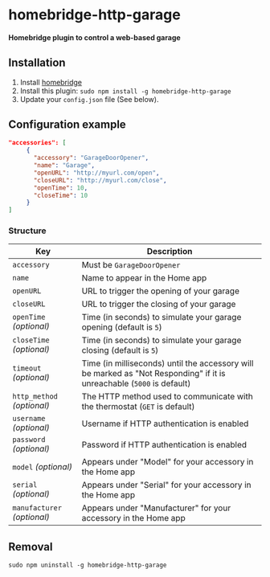 # homebridge-http-garage

#### Homebridge plugin to control a web-based garage

## Installation

1. Install [homebridge](https://github.com/nfarina/homebridge#installation-details)
2. Install this plugin: `sudo npm install -g homebridge-http-garage`
3. Update your `config.json` file (See below).

## Configuration example

```json
"accessories": [
     {
       "accessory": "GarageDoorOpener",
       "name": "Garage",
       "openURL": "http://myurl.com/open",
       "closeURL": "http://myurl.com/close",
       "openTime": 10,
       "closeTime": 10
     }
]
```

### Structure

| Key | Description |
| --- | --- |
| `accessory` | Must be `GarageDoorOpener` |
| `name` | Name to appear in the Home app |
| `openURL` | URL to trigger the opening of your garage |
| `closeURL` | URL to trigger the closing of your garage |
| `openTime` _(optional)_ | Time (in seconds) to simulate your garage opening (default is `5`) |
| `closeTime` _(optional)_ | Time (in seconds) to simulate your garage closing (default is `5`) |
| `timeout` _(optional)_ | Time (in milliseconds) until the accessory will be marked as "Not Responding" if it is unreachable (`5000` is default) |
| `http_method` _(optional)_ | The HTTP method used to communicate with the thermostat (`GET` is default) |
| `username` _(optional)_ | Username if HTTP authentication is enabled |
| `password` _(optional)_ | Password if HTTP authentication is enabled |
| `model` _(optional)_ | Appears under "Model" for your accessory in the Home app |
| `serial` _(optional)_ | Appears under "Serial" for your accessory in the Home app |
| `manufacturer` _(optional)_ | Appears under "Manufacturer" for your accessory in the Home app |

## Removal

```
sudo npm uninstall -g homebridge-http-garage
```
